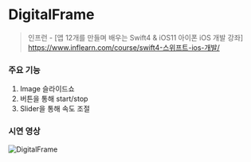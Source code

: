 # DigitalFrame

> 인프런 - [앱 12개를 만들며 배우는 Swift4 & iOS11 아이폰 iOS 개발 강좌]
> https://www.inflearn.com/course/swift4-스위프트-ios-개발/

### 주요 기능
1. Image 슬라이드쇼
2. 버튼을 통해 start/stop
3. Slider을 통해 속도 조절

### 시연 영상
![DigitalFrame](https://user-images.githubusercontent.com/26273678/94137553-8606be00-fea1-11ea-9da5-4df2f535fa41.gif)


